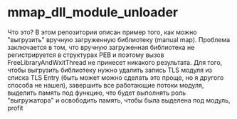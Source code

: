 # mmap_dll_module_unloader
Что это?
В этом репозитории описан пример того, как можно "выгрузить" вручную загруженную библиотеку (manual map).
Проблема заключается в том, что вручную загруженная библиотека не регистрируется в структурах PEB и поэтому вызов FreeLibraryAndWxitThread не принесет никакого результата.
Для того, чтобы выгрузить библиотеку нужно удалить запись TLS модуля из списка TLS Entry 
(быть может можно сделать это проще, но я другого способа не нашел), завершить все работающие потоки модуля, 
выделить память под функцию, что будет выполнять роль "выгружатора" и освободить память, чтобы была выделена под модуль, profit
